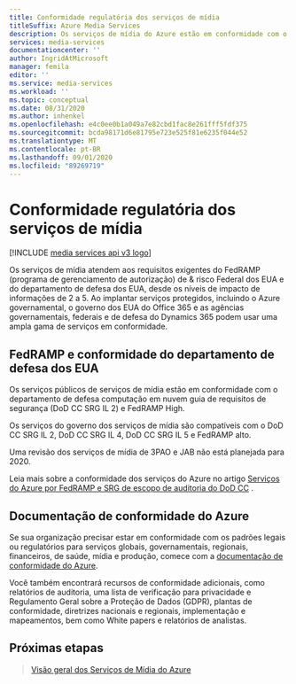 ```yaml
---
title: Conformidade regulatória dos serviços de mídia
titleSuffix: Azure Media Services
description: Os serviços de mídia do Azure estão em conformidade com o Azure governamental.
services: media-services
documentationcenter: ''
author: IngridAtMicrosoft
manager: femila
editor: ''
ms.service: media-services
ms.workload: ''
ms.topic: conceptual
ms.date: 08/31/2020
ms.author: inhenkel
ms.openlocfilehash: e4c0ee0b1a049a7e82cbd1fac8e261fff5fdf375
ms.sourcegitcommit: bcda98171d6e81795e723e525f81e6235f044e52
ms.translationtype: MT
ms.contentlocale: pt-BR
ms.lasthandoff: 09/01/2020
ms.locfileid: "89269719"
---
```

# <a name="media-services-regulatory-compliance"></a>Conformidade regulatória dos serviços de mídia

[!INCLUDE [media services api v3 logo](./includes/v3-hr.md)]

Os serviços de mídia atendem aos requisitos exigentes do FedRAMP (programa de gerenciamento de autorização) de & risco Federal dos EUA e do departamento de defesa dos EUA, desde os níveis de impacto de informações de 2 a 5. Ao implantar serviços protegidos, incluindo o Azure governamental, o governo dos EUA do Office 365 e as agências governamentais, federais e de defesa do Dynamics 365 podem usar uma ampla gama de serviços em conformidade.

## <a name="fedramp-and-us-department-of-defense-compliance"></a>FedRAMP e conformidade do departamento de defesa dos EUA

Os serviços públicos de serviços de mídia estão em conformidade com o departamento de defesa computação em nuvem guia de requisitos de segurança (DoD CC SRG IL 2) e FedRAMP High.

Os serviços do governo dos serviços de mídia são compatíveis com o DoD CC SRG IL 2, DoD CC SRG IL 4, DoD CC SRG IL 5 e FedRAMP alto.

Uma revisão dos serviços de mídia de 3PAO e JAB não está planejada para 2020.

Leia mais sobre a conformidade dos serviços do Azure no artigo [Serviços do Azure por FedRAMP e SRG de escopo de auditoria do DoD CC](https://docs.microsoft.com/azure/azure-government/compliance/azure-services-in-fedramp-auditscope) .

## <a name="azure-compliance-documentation"></a>Documentação de conformidade do Azure

Se sua organização precisar estar em conformidade com os padrões legais ou regulatórios para serviços globais, governamentais, regionais, financeiros, de saúde, mídia e produção, comece com a [documentação de conformidade do Azure](https://docs.microsoft.com/azure/compliance/).

Você também encontrará recursos de conformidade adicionais, como relatórios de auditoria, uma lista de verificação para privacidade e Regulamento Geral sobre a Proteção de Dados (GDPR), plantas de conformidade, diretrizes nacionais e regionais, implementação e mapeamentos, bem como White papers e relatórios de analistas.

## <a name="next-steps"></a>Próximas etapas

> [Visão geral dos Serviços de Mídia do Azure](media-services-overview.md)
